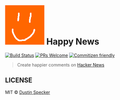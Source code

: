 # ![Happy News icon](/icon.png) Happy News
[![Build Status](https://travis-ci.org/dustinspecker/happy-news.svg)](https://travis-ci.org/dustinspecker/happy-news)
[![PRs Welcome](https://img.shields.io/badge/PRs-welcome-brightgreen.svg?style=flat-square)](http://makeapullrequest.com)
[![Commitizen friendly](https://img.shields.io/badge/commitizen-friendly-brightgreen.svg)](http://commitizen.github.io/cz-cli/)

> Create happier comments on [Hacker News](https://news.ycombinator.com/)

## LICENSE
MIT © [Dustin Specker](https://github.com/dustinspecker)
